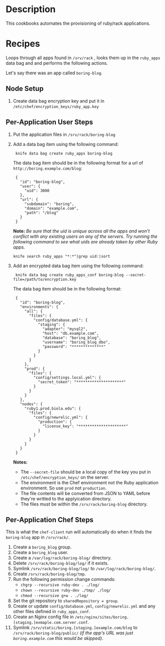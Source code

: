 Description
===========

This cookbooks automates the provisioning of ruby/rack applications.

Recipes
=======

Loops through all apps found in `/srv/rack` , looks them up in the `ruby_apps` data bag and and performs the following actions.

Let's say there was an app called `boring-blog`.

Node Setup
----------

1. Create data bag encryption key and put it in `/etc/chef/encryption_keys/ruby_app.key`

Per-Application User Steps
--------------------------

1. Put the application files in `/srv/rack/boring-blog`
2. Add a data bag item using the following command:

        knife data bag create ruby_apps boring-blog

    The data bag item should be in the following format for a url of `http://boring.example.com/blog`:

        {
          "id": "boring-blog",
          "user": {
            "uid": 3000
          },
          "url": {
            "subdomain": "boring",
            "domain": "example.com",
            "path": "/blog"
          }
        }

    __Note:__ *Be sure that the uid is unique across all the apps and won't conflict with any existing users on any of the servers. Try running the following command to see what uids are already taken by other Ruby apps.*
    ```
    knife search ruby_apps "*:*"|grep uid:|sort
    ```

3. Add an encrypted data bag item using the following command:

        knife data bag create ruby_apps_conf boring-blog --secret-file=/path/to/encryption.key

    The data bag item should be in the following format:

        {
          "id": "boring-blog",
          "environments": {
            "all": {
              "files": {
                "config/database.yml": {
                  "staging": {
                    "adapter": "mysql2",
                    "host": "db.example.com",
                    "database": "boring_blog",
                    "username": "boring_blog_dbo",
                    "password": "**************"
                  }
                }
              }
            },
            "prod": {
              "files": {
                "config/settings.local.yml": {
                  "secret_token": "*********************"
                }
              }
            }
          },
          "nodes": {
            "ruby1.prod.biola.edu": {
              "files": {
                "config/newrelic.yml": {
                  "production": {
                    "license_key": "*********************"
                  }
                }
              }
            }
          }
        }

    __Notes:__

      - The `--secret-file` should be a local copy of the key you put in `/etc/chef/encryption_keys/` on the server.
      - The environment is the Chef environment not the Ruby application environment. So use `prod` not `production`.
      - The file contents will be converted from JSON to YAML before they're writted to the applyication directory.
      - The files must be within the `/srv/rack/boring-blog` directory.


Per-Application Chef Steps
--------------------------

This is what the `chef-client` run will automatically do when it finds the `boring-blog` app in `/srv/rack/`.

1. Create a `boring_blog` group.
2. Create a `boring_blog` user.
3. Create a `/var/log/rack/boring-blog/` directory.
4. Delete `/srv/rack/boring-blog/log/` if it exists.
5. Symlink `/srv/rack/boring-blog/log/` to `/var/log/rack/boring-blog/`.
6. Create `/srv/rack/boring-blog/tmp`.
7. Run the following permission change commands:
    - `chgrp --recursive ruby-dev . ./log/`
    - `chown --recursive ruby-dev ./tmp/ ./log/`
    - `chmod --recursive g+w . ./log/`
8. Set the git repository to `sharedRepository = group`.
9. Create or update `config/database.yml`, `config/newrelic.yml` and any other files defined in `ruby_apps_conf`.
10. Create an Nginx config file in `/etc/nginx/sites/boring.[staging.]exmaple.com.server.conf`.
11. Symlink `/srv/static/boring.[staging.]example.com/blog` to `/srv/rack/boring-blog/public/` *(if the app's URL was just `boring.example.com` this would be skipped)*.
